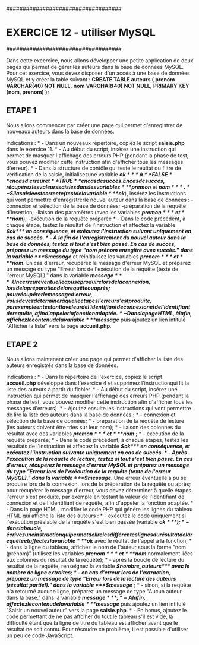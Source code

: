 ###################################
#   EXERCICE 12 - utiliser MySQL  #
###################################

Dans cette exeercice, nous allons développer une petite application de deux pages qui permet de gérer les auteurs dans la base de données MySQL.
Pour cet exercice, vous devez disposer d'un accés à une base de données MySQL et y créer la table suivant : 
    **CREATE TABLE auteurs (**
        **prenom VARCHAR(40) NOT NULL,**
        **nom VARCHAR(40) NOT NULL,**
        **PRIMARY KEY (nom, prenom)**
    **);**

## ETAPE 1

Nous allons commencer par créer une page qui permet d'enregistrer de nouveaux auteurs dans la base de données.

Indications : 
    * - Dans un nouveaux répertoire, copiez le script **saisie.php** dans le exercice 11.
    * - Au début du script, insérez une instruction qui permet de masquer l'affichage des erreurs PHP (pendant la phase de test, vous pouvez modifier cette instruction afin d'afficher tous les messages d'erreur).
    * - Dans la structure de contôle qui teste le réultat du filtre de vérification de la saisie, initialisezune variable ***$ok*** à **FALSE** en cas d'erreur et **TRUE** en cas de succès. En cas de succès, récupérez les valeurs saisies dans les variables ***$premon*** et ***$nom***.
    * - Si la saisie est correcte (test de la variable ***$ok***), insérez les instructions qui vont permettre d'enregistrerle nouvel auteur dans la base de données : 
        -connexion et sélection de la base de données;
        -préparation de la requête d'insertion;
        -liaison des paramètres (avec les variables ***$premon*** et ***$nom***);
        -exécution de la requête préparée
    * - Dans le code précédent, à chaque étape, testez le résultat de l'instruction et affectez la variable ***$ok*** en conséquence, et exécutez l'instruction suivant uniquement en cas de succès.
    * - A la fin de l'enregistrement du nouvel auteur dans la base de données, testez si tout s'est bien passé. En cas de succès, préparez un message du type "nom prénom enregitré avec succès." dans la variable ***$message*** et réinitialisez les variables ***$prenom*** et ***$nom***. En cas d'erreur, récupérez le message d'erreur MySQL et préparez un message du type "Erreur lors de l'exécution de la requête (texte de l'erreur MySQL)." dans la variable ***$message***. Une erreur éventuelle a pu se produire lors de la connexion, lors de la préparation de la requête ou après; pour récupérer le message d'erreur, vous devez déterminer à quelle étapes l'erreur s'est produite, par exemple en testant la valeur de l'identifiant de connexion et de l'identifiant de requête, afin d'appeler la fonction adaptée.
    * - Dans la page HTML, à la fin, affichez le contenu de la variable ***$message*** puis ajoutez un lien intitulé "Afficher la liste" vers la page **accueil.php**.

## ETAPE 2

Nous allons maintenant créer une page qui permet d'afficher la liste des auteurs enregistrés dans la base de données.

Indications : 
    * - Dans le répertoire de l'exercice, copiez le script **accueil.php** développé dans l'exercice 4 et supprimez l'instructionqui lit la liste des auteurs à partir du fichier.
    * - Au début du script, insérez une instruction qui permet de masquer l'affichage  des erreurs PHP (pendant la phase de test, vous pouvez modifier cette instruction afin d'afficher tous les messages d'erreurs).
    * - Ajoutez ensuite les instructions qui vont permettre de lire la liste des auteurs dans la base de données :
        * - connexion et sélection de la base de données;
        * - préparation de la requête de lesture (les auteurs doivent être triés sur leur nom);
        * - liaison des colonnes du résultat avec des variables ***$premon*** et ***$nom*** ;
        * - exécution de la requête préparée;
    * - Dans le code précédent, à chaque étapes, testez les résultats de l'instruction et affectez la variable ***$ok*** en conséquence, et exécutez l'instruction suivante uniquement en cas de succés.
    * - Après l'exécution de la requête de lecture, testez si tout s'est bien passé. En cas d'erreur, récupérez le message d'erreur MySQL et préparez un message du type "Erreur lors de l'exécution de la requête (texte de l'erreur MySQL)." dans la variable ***$message***.  Une erreur éventuelle a pu se produire lors de la connexion, lors de la préparation de la requête ou après; pour récupérer le message d'erreur, vous devez déterminer à quelle étapes l'erreur s'est produite, par exemple en testant la valeur de l'identifiant de connexion et de l'identifiant de requête, afin d'appeler la fonction adaptée.
    * - Dans la page HTML, modifier le code PHP qui génère les lignes du tableau HTML qui affiche la liste des auteurs : 
        * - exécutez le code uniquement si l'exécution préalable de la requête s'est bien passée (variable ***$ok***);
        * - dans la boucle, écrivez une instruction qui permet de lire les différentes lignes du résultat de la requête et affectez la variable ***$ok*** avec  le réultat de l'appel à la fonction;
        * - dans la ligne  du tableau, affichez le nom de l'auteur sous la forme "nom (prénom)" (utilisez les variables ***$prenom*** et ***$nom*** normalement liées aux colonnes du résultat de la requête);
        * - après la boucle de lecture du résultat de la requête, renseignez la variable ***$nombre_auteurs*** avec le nombre de ligne extraites;
        * - en cas d'erreur lors de l'extraction, préparez un message de type "Erreur lors de la lecture des auteurs (résultat partiel)." dans la variable ***$message*** ;
        * - sinon, si la requête n'a retourné aucune ligne, préparez un message de type "Aucun auteur dans la base." dans la variable ***$message*** ;
    * - A la fin, affectez le contenu de la variable ***$message*** puis ajoutez un lien intitulé "Saisir un  nouvel auteur" vers la page **saisie.php**.
    * - En bonus, ajoutez le code permettant de ne pas affciher du tout le tableau s'il est vide, la difficulté étant que la ligne de titre du tableau est afficher avant que le résultat ne soit connu. Pour résoudre ce problème, il est possible d'utiliser un peu de code JavaScript.